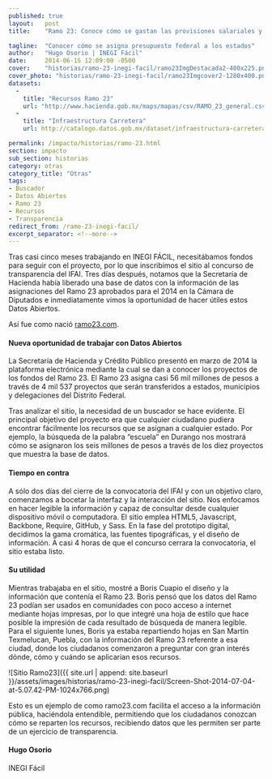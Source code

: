 ```yaml
---
published: true
layout:   post
title:    "Ramo 23: Conoce cómo se gastan las provisiones salariales y económicas de México"

tagline:  "Conocer cómo se asigna presupuesto federal a los estados"
author:   "Hugo Osorio | INEGI Fácil"
date:     2014-06-15 12:09:00 -0500
cover:    "historias/ramo-23-inegi-facil/ramo23ImgDestacada2-480x225.png"
cover_photo: "historias/ramo-23-inegi-facil/ramo23Imgcover2-1280x400.png"
datasets:
  -
    title: "Recursos Ramo 23"
    url: "http://www.hacienda.gob.mx/maps/mapas/csv/RAMO_23_general.csv"
  -
    title: "Infraestructura Carretera"
    url: http://catalogo.datos.gob.mx/dataset/infraestructura-carretera

permalink: /impacto/historias/ramo-23.html
section: impacto
sub_section: historias
category: otras
category_title: "Otras"
tags:
- Buscador
- Datos Abiertos
- Ramo 23
- Recursos
- Transparencia
redirect_from: /ramo-23-inegi-facil/
excerpt_separator: <!--more-->
---
```


Tras casi cinco meses trabajando en INEGI FÁCIL, necesitábamos fondos para seguir con el proyecto, por lo que inscribimos el sitio al concurso de transparencia del IFAI. Tres días después, notamos que la Secretaría de Hacienda había liberado una base de datos con la información de las asignaciones del Ramo 23 aprobados para el 2014 en la Cámara de Diputados e inmediatamente vimos la oportunidad de hacer útiles estos Datos Abiertos.

<!--more-->

Así fue como nació [ramo23.com](http://ramo23.com/).

#### Nueva oportunidad de trabajar con Datos Abiertos

La Secretaría de Hacienda y Crédito Público presentó en marzo de 2014 la plataforma electrónica mediante la cual se dan a conocer los proyectos de los fondos del Ramo 23. El Ramo 23 asigna casi 56 mil millones de pesos a través de 4 mil 537 proyectos que serán transferidos a estados, municipios y delegaciones del Distrito Federal.

Tras analizar el sitio, la necesidad de un buscador se hace evidente. El principal objetivo del proyecto era que cualquier ciudadano pudiera encontrar fácilmente los recursos que se asignan a cualquier estado. Por ejemplo, la búsqueda de la palabra “escuela” en Durango nos mostrará cómo se asignaron los seis millones de pesos a través de los diez proyectos que muestra la base de datos.

#### Tiempo en contra

A sólo dos días del cierre de la convocatoria del IFAI y con un objetivo claro, comenzamos a bocetar la interfaz y la interacción del sitio. Nos enfocamos en hacer legible la información y capaz de consultar desde cualquier dispositivo móvil o computadora. El sitio emplea HTML5, Javascript, Backbone, Require, GitHub, y Sass. En la fase del prototipo digital, decidimos la gama cromática, las fuentes tipográficas, y el diseño de información.  A casi 4 horas de que el concurso cerrara la convocatoria, el sitio estaba listo.

#### Su utilidad

Mientras trabajaba en el sitio, mostré a Boris Cuapio el diseño y la información que contenía el Ramo 23. Boris pensó que los datos del Ramo 23 podían ser usados en comunidades con poco acceso a internet mediante hojas impresas, por lo que integré una hoja de estilo que hace posible la impresión de cada resultado de búsqueda de manera legible. Para el siguiente lunes, Boris ya estaba repartiendo hojas en San Martín Texmelucan, Puebla, con la información del Ramo 23 referente a esa ciudad, donde los ciudadanos comenzaron a preguntar con gran interés dónde, cómo y cuándo se aplicarían esos recursos.

![Sitio Ramo23]({{ site.url | append: site.baseurl }}/assets/images/historias/ramo-23-inegi-facil/Screen-Shot-2014-07-04-at-5.07.42-PM-1024x766.png)

Esto es un ejemplo de como ramo23.com facilita el acceso a la información pública, haciéndola entendible, permitiendo que los ciudadanos conozcan cómo se reparten los recursos, recibiendo datos que les permiten ser parte de un ejercicio de transparencia.

#### Hugo Osorio

INEGI Fácil
